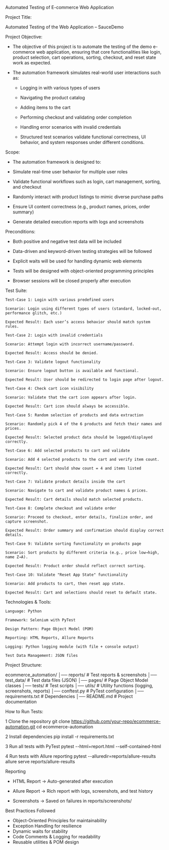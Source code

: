 Automated Testing of E-commerce Web Application

Project Title:

Automated Testing of the Web Application – SauceDemo

Project Objective:

- The objective of this project is to automate the testing of the demo e-commerce web application, ensuring that core functionalities    like login, product selection, cart operations, sorting, checkout, and reset state work as expected.

- The automation framework simulates real-world user interactions such as:

    - Logging in with various types of users

    - Navigating the product catalog

    - Adding items to the cart

    - Performing checkout and validating order completion

    - Handling error scenarios with invalid credentials

    - Structured test scenarios validate functional correctness, UI behavior, and system responses under different conditions.


Scope:

- The automation framework is designed to:

- Simulate real-time user behavior for multiple user roles

- Validate functional workflows such as login, cart management, sorting, and checkout

- Randomly interact with product listings to mimic diverse purchase paths

- Ensure UI content correctness (e.g., product names, prices, order summary)

- Generate detailed execution reports with logs and screenshots


Preconditions:

- Both positive and negative test data will be included

- Data-driven and keyword-driven testing strategies will be followed

- Explicit waits will be used for handling dynamic web elements

- Tests will be designed with object-oriented programming principles

- Browser sessions will be closed properly after execution

Test Suite:

    Test-Case 1: Login with various predefined users

    Scenario: Login using different types of users (standard, locked-out, performance glitch, etc.)

    Expected Result: Each user’s access behavior should match system rules.

    Test-Case 2: Login with invalid credentials

    Scenario: Attempt login with incorrect username/password.

    Expected Result: Access should be denied.

    Test-Case 3: Validate logout functionality

    Scenario: Ensure logout button is available and functional.

    Expected Result: User should be redirected to login page after logout.

    Test-Case 4: Check cart icon visibility

    Scenario: Validate that the cart icon appears after login.

    Expected Result: Cart icon should always be accessible.

    Test-Case 5: Random selection of products and data extraction

    Scenario: Randomly pick 4 of the 6 products and fetch their names and prices.

    Expected Result: Selected product data should be logged/displayed correctly.

    Test-Case 6: Add selected products to cart and validate

    Scenario: Add 4 selected products to the cart and verify item count.

    Expected Result: Cart should show count = 4 and items listed correctly.

    Test-Case 7: Validate product details inside the cart

    Scenario: Navigate to cart and validate product names & prices.

    Expected Result: Cart details should match selected products.

    Test-Case 8: Complete checkout and validate order

    Scenario: Proceed to checkout, enter details, finalize order, and capture screenshot.

    Expected Result: Order summary and confirmation should display correct details.

    Test-Case 9: Validate sorting functionality on products page

    Scenario: Sort products by different criteria (e.g., price low→high, name Z→A).

    Expected Result: Product order should reflect correct sorting.

    Test-Case 10: Validate "Reset App State" functionality

    Scenario: Add products to cart, then reset app state.

    Expected Result: Cart and selections should reset to default state.


Technologies & Tools:

    Language: Python

    Framework: Selenium with PyTest

    Design Pattern: Page Object Model (POM)

    Reporting: HTML Reports, Allure Reports

    Logging: Python logging module (with file + console output)

    Test Data Management: JSON files

Project Structure:

ecommerce_automation/
│── reports/                # Test reports & screenshots
│── test_data/              # Test data files (JSON)
│── pages/                  # Page Object Model classes
│── tests/                  # Test scripts
│── utils/                  # Utility functions (logging, screenshots, reports)
│── conftest.py             # PyTest configuration
│── requirements.txt        # Dependencies
│── README.md               # Project documentation

How to Run Tests:

1 Clone the repository
git clone https://github.com/your-repo/ecommerce-automation.git
cd ecommerce-automation

2 Install dependencies
pip install -r requirements.txt

3 Run all tests with PyTest
pytest --html=report.html --self-contained-html

4 Run tests with Allure reporting
pytest --alluredir=reports/allure-results
allure serve reports/allure-results

Reporting

- HTML Report → Auto-generated after execution

- Allure Report → Rich report with logs, screenshots, and test history

- Screenshots → Saved on failures in reports/screenshots/

Best Practices Followed

- Object-Oriented Principles for maintainability
- Exception Handling for resilience
- Dynamic waits for stability
- Code Comments & Logging for readability
- Reusable utilities & POM design